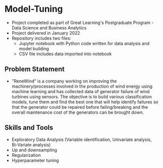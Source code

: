 # Model-Tuning
- Project completed as part of Great Learning's Postgraduate Program - Data Science and Business Analytics
- Project delivered in January 2022
- Repository includes two files:
  - Jupyter notebook with Python code written for data analysis and model building
  - CSV file includes data imported into notebook
## Problem Statement
- "ReneWind" is a company working on improving the machinery/processes involved in the production of wind energy using machine learning and has collected data of generator failure of wind turbines using sensors. The objective is to build various classification models, tune them and find the best one that will help identify failures so that the generator could be repaired before failing/breaking and the overall maintenance cost of the generators can be brought down.
## Skills and Tools
- Exploratory Data Analysis (Variable identification, Univariate analysis, Bi-Variate analysis)
- Up and downsampling
- Regularization
- Hyperparameter tuning
